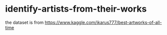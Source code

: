 # identify-artists-from-their-works
the dataset is from https://www.kaggle.com/ikarus777/best-artworks-of-all-time
